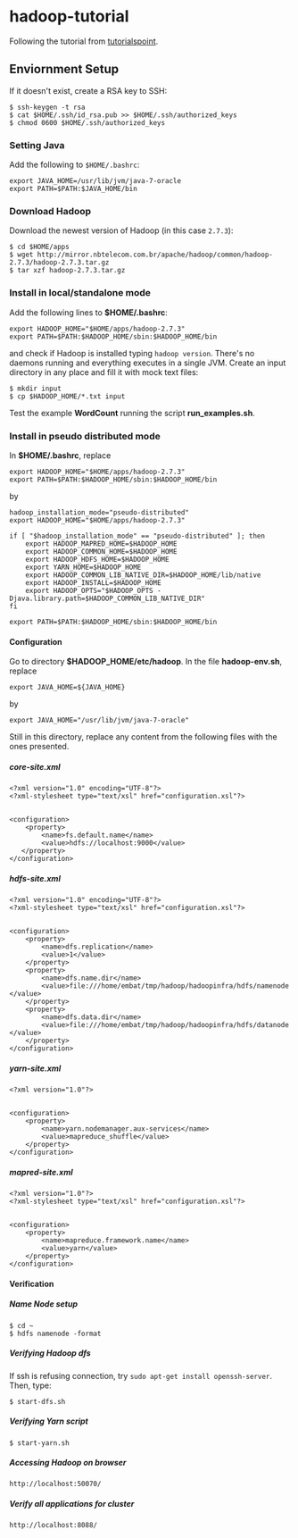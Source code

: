 # hadoop-tutorial

Following the tutorial from [tutorialspoint](http://www.tutorialspoint.com/hadoop/).


## Enviornment Setup

If it doesn't exist, create a RSA key to SSH:

```
$ ssh-keygen -t rsa
$ cat $HOME/.ssh/id_rsa.pub >> $HOME/.ssh/authorized_keys
$ chmod 0600 $HOME/.ssh/authorized_keys
```

### Setting Java

Add the following to `$HOME/.bashrc`:

```
export JAVA_HOME=/usr/lib/jvm/java-7-oracle
export PATH=$PATH:$JAVA_HOME/bin
```

### Download Hadoop

Download the newest version of Hadoop (in this case `2.7.3`):

```
$ cd $HOME/apps
$ wget http://mirror.nbtelecom.com.br/apache/hadoop/common/hadoop-2.7.3/hadoop-2.7.3.tar.gz
$ tar xzf hadoop-2.7.3.tar.gz
```

### Install in local/standalone mode

Add the following lines to **$HOME/.bashrc**:

```
export HADOOP_HOME="$HOME/apps/hadoop-2.7.3"
export PATH=$PATH:$HADOOP_HOME/sbin:$HADOOP_HOME/bin
```

and check if Hadoop is installed typing `hadoop version`. There's no daemons running and everything executes in a single JVM. Create an input directory in any place and fill it with mock text files:

```
$ mkdir input
$ cp $HADOOP_HOME/*.txt input
```

Test the example **WordCount** running the script **run_examples.sh**.

### Install in pseudo distributed mode

In **$HOME/.bashrc**, replace

```
export HADOOP_HOME="$HOME/apps/hadoop-2.7.3"
export PATH=$PATH:$HADOOP_HOME/sbin:$HADOOP_HOME/bin
```

by

```
hadoop_installation_mode="pseudo-distributed"
export HADOOP_HOME="$HOME/apps/hadoop-2.7.3"

if [ "$hadoop_installation_mode" == "pseudo-distributed" ]; then
    export HADOOP_MAPRED_HOME=$HADOOP_HOME
    export HADOOP_COMMON_HOME=$HADOOP_HOME
    export HADOOP_HDFS_HOME=$HADOOP_HOME
    export YARN_HOME=$HADOOP_HOME
    export HADOOP_COMMON_LIB_NATIVE_DIR=$HADOOP_HOME/lib/native
    export HADOOP_INSTALL=$HADOOP_HOME
    export HADOOP_OPTS="$HADOOP_OPTS -Djava.library.path=$HADOOP_COMMON_LIB_NATIVE_DIR"
fi

export PATH=$PATH:$HADOOP_HOME/sbin:$HADOOP_HOME/bin
```

#### Configuration

Go to directory **$HADOOP_HOME/etc/hadoop**. In the file **hadoop-env.sh**, replace

```
export JAVA_HOME=${JAVA_HOME}
```

by

```
export JAVA_HOME="/usr/lib/jvm/java-7-oracle"
```

Still in this directory, replace any content from the following files with the ones presented.

##### core-site.xml

```
<?xml version="1.0" encoding="UTF-8"?>
<?xml-stylesheet type="text/xsl" href="configuration.xsl"?>


<configuration>
    <property>
        <name>fs.default.name</name>
        <value>hdfs://localhost:9000</value>
   </property>
</configuration>
```

##### hdfs-site.xml

```
<?xml version="1.0" encoding="UTF-8"?>
<?xml-stylesheet type="text/xsl" href="configuration.xsl"?>


<configuration>
    <property>
        <name>dfs.replication</name>
        <value>1</value>
    </property>
    <property>
        <name>dfs.name.dir</name>
        <value>file:///home/embat/tmp/hadoop/hadoopinfra/hdfs/namenode </value>
    </property>
    <property>
        <name>dfs.data.dir</name>
        <value>file:///home/embat/tmp/hadoop/hadoopinfra/hdfs/datanode </value>
    </property>
</configuration>
```

##### yarn-site.xml

```
<?xml version="1.0"?>


<configuration>
    <property>
        <name>yarn.nodemanager.aux-services</name>
        <value>mapreduce_shuffle</value>
    </property>
</configuration>
```

##### mapred-site.xml

```
<?xml version="1.0"?>
<?xml-stylesheet type="text/xsl" href="configuration.xsl"?>


<configuration>
    <property>
        <name>mapreduce.framework.name</name>
        <value>yarn</value>
    </property>
</configuration>
```

#### Verification

##### Name Node setup

```
$ cd ~
$ hdfs namenode -format
```

##### Verifying Hadoop dfs

If ssh is refusing connection, try `sudo apt-get install openssh-server`. Then, type:

```
$ start-dfs.sh
```

##### Verifying Yarn script

```
$ start-yarn.sh
```

##### Accessing Hadoop on browser

```
http://localhost:50070/
```

##### Verify all applications for cluster

```
http://localhost:8088/
```
